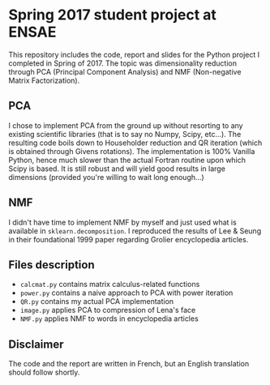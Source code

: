 # Spring 2017 student project at ENSAE

This repository includes the code, report and slides for the Python project I completed in Spring of 2017. 
The topic was dimensionality reduction through PCA (Principal Component Analysis)  and NMF (Non-negative Matrix Factorization).

## PCA

I chose to implement PCA from the ground up without resorting to any existing scientific libraries 
(that is to say no Numpy, Scipy, etc...). The resulting code boils down to Householder reduction and QR iteration 
(which is obtained through Givens rotations). The implementation is 100% Vanilla Python, hence much slower than the actual
Fortran routine upon which Scipy is based. It is still robust and will yield good results in large dimensions (provided you're 
willing to wait long enough...)

## NMF

I didn't have time to implement NMF by myself and just used what is available in `sklearn.decomposition`. I
reproduced the results of Lee & Seung in their foundational 1999 paper regarding Grolier encyclopedia articles. 

## Files description
* `calcmat.py` contains matrix calculus-related functions
* `power.py` contains a naive approach to PCA with power iteration
* `QR.py` contains my actual PCA implementation 
* `image.py` applies PCA to compression of Lena's face
* `NMF.py` applies NMF to words in encyclopedia articles

## Disclaimer

The code and the report are written in French, but an English translation should follow shortly.
